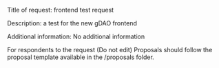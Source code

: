 Title of request:
frontend test request 

Description:
a test for the new gDAO frontend

Additional information:
No additional information

For respondents to the request (Do not edit)
Proposals should follow the proposal template available in the /proposals folder.
